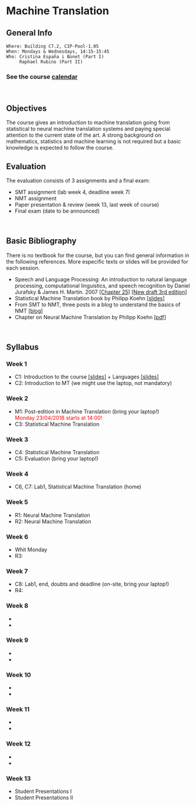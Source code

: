 # Machine Translation
## General Info
```
Where: Building C7.2, CIP-Pool-1.05
When: Mondays & Wednesdays, 14:15-15:45
Who: Cristina España i Bonet (Part I)
     Raphael Rubino (Part II)
```

### See the course [calendar](../calendars/calendarMT.md)
<br>

## Objectives

The course gives an introduction to machine translation going from statistical to neural machine translation systems and paying special attention to the current state of the art. A strong background on mathematics, statistics and machine learning is not required but a basic knowledge is expected to follow the course.
<br>

## Evaluation

The evaluation consists of 3 assignments and a final exam:
* SMT assignment (lab week 4, deadline week 7)
* NMT assignment
* Paper presentation & review (week 13, last week of course)
* Final exam (date to be announced)
<br>


## Basic Bibliography

There is no textbook for the course, but you can find general information in the following references. More especific texts or slides will be provided for each session.

* Speech and Language Processing: An introduction to natural language processing, computational linguistics,
and speech recognition by Daniel Jurafsky & James H. Martin. 2007 [[Chapter 25]](.//slides2018/biblio/JurafskyMartinChap25Draft.pdf) [[New draft 3rd edition]](https://web.stanford.edu/~jurafsky/slp3/)
* Statistical Machine Translation book by Philipp Koehn [[slides]](http://www.statmt.org/book/)
* From SMT to NMT, three posts in a blog to understand the basics of NMT [[blog]](https://devblogs.nvidia.com/introduction-neural-machine-translation-with-gpus/)
* Chapter on Neural Machine Translation by Philipp Koehn [[pdf]](https://arxiv.org/pdf/1709.07809.pdf)
<br>

## Syllabus

### Week 1

* C1: Introduction to the course [[slides]](.//slides2018/lectures/1a-introCourse.pdf) + Languages [[slides]](.//slides2018/lectures/2-introMThard.pdf) 
* C2: Introduction to MT (we might use the laptop, not mandatory)

### Week 2

* M1: Post-edition in Machine Translation (bring your laptop!)
      <br><span style="color:red">Monday 23/04/2018 starts at 14:00!</span>
* C3: Statistical Machine Translation

### Week 3 

* C4: Statistical Machine Translation
* C5: Evaluation (bring your laptop!)

### Week 4

* C6, C7: Lab1, Statistical Machine Translation (home)

### Week 5

* R1: Neural Machine Translation
* R2: Neural Machine Translation

### Week 6

* Whit Monday
* R3:

### Week 7
 
* C8: Lab1, end, doubts and deadline (on-site, bring your laptop!)
* R4: 

### Week 8

* 
* 

### Week 9

* 
* 

### Week 10

* 
* 

### Week 11

* 
* 

### Week 12

* 
* 

### Week 13 

* Student Presentations I
* Student Presentations II

